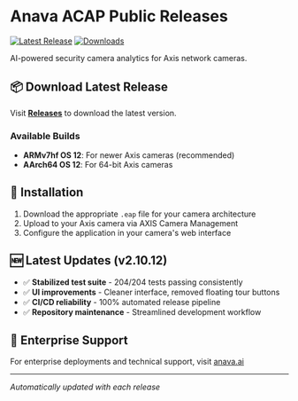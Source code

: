 # Anava ACAP Public Releases

[![Latest Release](https://img.shields.io/github/v/release/AnavaAcap/acap-releases)](https://github.com/AnavaAcap/acap-releases/releases/latest)
[![Downloads](https://img.shields.io/github/downloads/AnavaAcap/acap-releases/total)](https://github.com/AnavaAcap/acap-releases/releases)

AI-powered security camera analytics for Axis network cameras.

## 📦 Download Latest Release

Visit [**Releases**](https://github.com/AnavaAcap/acap-releases/releases/latest) to download the latest version.

### Available Builds

- **ARMv7hf OS 12**: For newer Axis cameras (recommended)
- **AArch64 OS 12**: For 64-bit Axis cameras

## 🚀 Installation

1. Download the appropriate `.eap` file for your camera architecture
2. Upload to your Axis camera via AXIS Camera Management
3. Configure the application in your camera's web interface

## 🆕 Latest Updates (v2.10.12)

- ✅ **Stabilized test suite** - 204/204 tests passing consistently
- ✅ **UI improvements** - Cleaner interface, removed floating tour buttons  
- ✅ **CI/CD reliability** - 100% automated release pipeline
- ✅ **Repository maintenance** - Streamlined development workflow

## 🏢 Enterprise Support

For enterprise deployments and technical support, visit [anava.ai](https://anava.ai)

---

*Automatically updated with each release*
